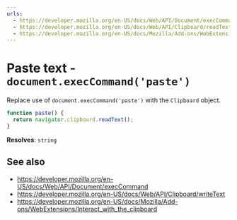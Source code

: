 ```yaml
---
urls:
  - https://developer.mozilla.org/en-US/docs/Web/API/Document/execCommand
  - https://developer.mozilla.org/en-US/docs/Web/API/Clipboard/readText
  - https://developer.mozilla.org/en-US/docs/Mozilla/Add-ons/WebExtensions/Interact_with_the_clipboard
---
```


# Paste text - `document.execCommand('paste')`

Replace use of `document.execCommand('paste')` with the `Clipboard` object.

```js
function paste() {
  return navigator.clipboard.readText();
}
```

**Resolves**: `string`

## See also

- <https://developer.mozilla.org/en-US/docs/Web/API/Document/execCommand>
- <https://developer.mozilla.org/en-US/docs/Web/API/Clipboard/writeText>
- <https://developer.mozilla.org/en-US/docs/Mozilla/Add-ons/WebExtensions/Interact_with_the_clipboard>
